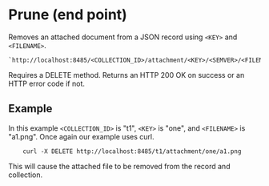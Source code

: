 
Prune (end point)
=================

Removes an attached document from a JSON record using `<KEY>` and `<FILENAME>`.

    `http://localhost:8485/<COLLECTION_ID>/attachment/<KEY>/<SEMVER>/<FILENAME>`

Requires a DELETE method. Returns an HTTP 200 OK on success or an HTTP error code if not.

Example
-------

In this example `<COLLECTION_ID>` is "t1", `<KEY>` is "one", and `<FILENAME>` is "a1.png". Once again our example uses curl.

```shell
    curl -X DELETE http://localhost:8485/t1/attachment/one/a1.png
```

This will cause the attached file to be removed from the record
and collection.


